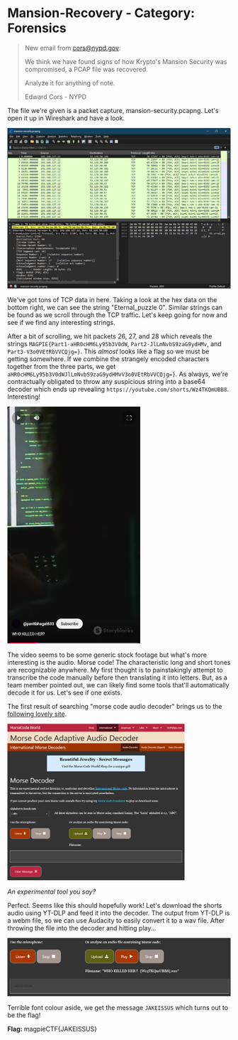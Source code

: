 # Mansion-Recovery - Category: Forensics

> New email from cors@nypd.gov:
>
>We think we have found signs of how Krypto's Mansion Security was compromised, a PCAP file was recovered.
>
>Analyze it for anything of note.
>
>Edward Cors - NYPD

The file we're given is a packet capture, mansion-security.pcapng. Let's open it up in Wireshark and have a look.

![Wireshark, showing the packet capture](img/Wireshark-Initial.png)

We've got tons of TCP data in here. Taking a look at the hex data on the bottom right, we can see the string "Eternal_puzzle 0". Similar strings can be found as we scroll through the TCP traffic. Let's keep going for now and see if we find any interesting strings.

After a bit of scrolling, we hit packets 26, 27, and 28 which reveals the strings `MAGPIE{Part1-aHR0cHM6Ly95b3V0dW`, `Part2-JlLmNvbS9zaG9ydHMv`, and `Part3-V3o0VEtRbVVCQjg=}`. This *almost* looks like a flag so we must be getting somewhere. If we combine the strangely encoded characters together from the three parts, we get `aHR0cHM6Ly95b3V0dWJlLmNvbS9zaG9ydHMvV3o0VEtRbVVCQjg=}`. As always, we're contractually obligated to throw any suspicious string into a base64 decoder which ends up revealing `https://youtube.com/shorts/Wz4TKQmUBB8`. Interesting!

<img src="img/Youtube-Short.png" alt='YouTube Short titled "WHO KILLED HER?"' width="300"/>

The video seems to be some generic stock footage but what's more interesting is the audio. Morse code! The characteristic long and short tones are recognizable anywhere. My first thought is to painstakingly attempt to transcribe the code manually before then translating it into letters. But, as a team member pointed out, we can likely find some tools that'll automatically decode it for us. Let's see if one exists.

The first result of searching "morse code audio decoder" brings us to the [following lovely site](https://morsecode.world/international/decoder/audio-decoder-adaptive.html).


<img src="img/MorseCodeWorld.png" alt='morsecode.world - Adaptive Audio Decoder' width="400"/>

*An experimental tool you say?*

Perfect. Seems like this should hopefully work! Let's download the shorts audio using YT-DLP and feed it into the decoder. The output from YT-DLP is a webm file, so we can use Audacity to easily convert it to a wav file. After throwing the file into the decoder and hitting play...

![Decoder Output - JAKEISSUS](img/JAKEISSUS.png)

Terrible font colour aside, we get the message `JAKEISSUS` which turns out to be the flag!

**Flag:** magpieCTF{JAKEISSUS}
